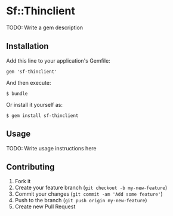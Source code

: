 # Sf::Thinclient

TODO: Write a gem description

## Installation

Add this line to your application's Gemfile:

    gem 'sf-thinclient'

And then execute:

    $ bundle

Or install it yourself as:

    $ gem install sf-thinclient

## Usage

TODO: Write usage instructions here

## Contributing

1. Fork it
2. Create your feature branch (`git checkout -b my-new-feature`)
3. Commit your changes (`git commit -am 'Add some feature'`)
4. Push to the branch (`git push origin my-new-feature`)
5. Create new Pull Request
